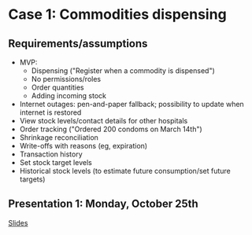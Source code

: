 # Case 1: Commodities dispensing

## Requirements/assumptions

- MVP:
  - Dispensing ("Register when a commodity is dispensed")
  - No permissions/roles
  - Order quantities
  - Adding incoming stock
- Internet outages: pen-and-paper fallback; possibility to update when internet is restored
- View stock levels/contact details for other hospitals
- Order tracking ("Ordered 200 condoms on March 14th")
- Shrinkage reconciliation
- Write-offs with reasons (eg, expiration)
- Transaction history
- Set stock target levels
- Historical stock levels (to estimate future consumption/set future targets)

## Presentation 1: Monday, October 25th

[Slides](https://docs.google.com/presentation/d/1zDZwuonY_7xd3hhSQx8vuzcgfKP4MYL8gid-KXhy4Sk/edit?usp=sharing)
